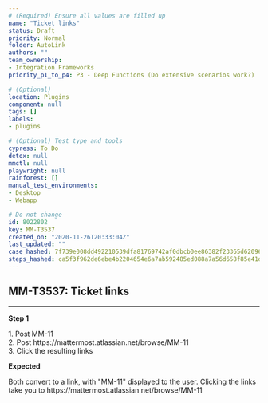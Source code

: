 ```yaml
---
# (Required) Ensure all values are filled up
name: "Ticket links"
status: Draft
priority: Normal
folder: AutoLink
authors: ""
team_ownership:
- Integration Frameworks
priority_p1_to_p4: P3 - Deep Functions (Do extensive scenarios work?)

# (Optional)
location: Plugins
component: null
tags: []
labels:
- plugins

# (Optional) Test type and tools
cypress: To Do
detox: null
mmctl: null
playwright: null
rainforest: []
manual_test_environments:
- Desktop
- Webapp

# Do not change
id: 8022802
key: MM-T3537
created_on: "2020-11-26T20:33:04Z"
last_updated: ""
case_hashed: 7f739e008dd492210539dfa81769742af0dbcb0ee86382f23365d620967e9da7eaf981ffae5b1ee72bfb390320188b23
steps_hashed: ca5f3f962de6ebe4b2204654e6a7ab592485ed088a7a56d658f85e41d7ec6daee1e0f5514748336d562a1d966895dbe2
---
```


<!-- (Auto-generated) Based on frontmatter's "key" and "name" -->

## MM-T3537: Ticket links

---

**Step 1**

1\. Post MM-11\
2\. Post https\://mattermost.atlassian.net/browse/MM-11\
3\. Click the resulting links

**Expected**

Both convert to a link, with "MM-11" displayed to the user. Clicking the links take you to https\://mattermost.atlassian.net/browse/MM-11
